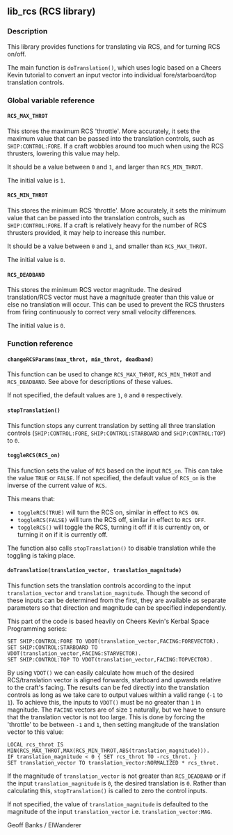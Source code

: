 ## lib\_rcs (RCS library)

### Description

This library provides functions for translating via RCS, and for turning RCS on/off.

The main function is `doTranslation()`, which uses logic based on a Cheers Kevin tutorial to convert an input vector into individual fore/starboard/top translation controls.

### Global variable reference

#### `RCS_MAX_THROT`

This stores the maximum RCS 'throttle'. More accurately, it sets the maximum value that can be passed into the translation controls, such as `SHIP:CONTROL:FORE`. If a craft wobbles around too much when using the RCS thrusters, lowering this value may help.

It should be a value between `0` and `1`, and larger than `RCS_MIN_THROT`.

The initial value is `1`.

#### `RCS_MIN_THROT`

This stores the minimum RCS 'throttle'. More accurately, it sets the minimum value that can be passed into the translation controls, such as `SHIP:CONTROL:FORE`. If a craft is relatively heavy for the number of RCS thrusters provided, it may help to increase this number.

It should be a value between `0` and `1`, and smaller than `RCS_MAX_THROT`.

The initial value is `0`.

#### `RCS_DEADBAND`

This stores the minimum RCS vector magnitude. The desired translation/RCS vector must have a magnitude greater than this value or else no translation will occur. This can be used to prevent the RCS thrusters from firing continuously to correct very small velocity differences.

The initial value is `0`.

### Function reference

#### `changeRCSParams(max_throt, min_throt, deadband)`

This function can be used to change `RCS_MAX_THROT`, `RCS_MIN_THROT` and `RCS_DEADBAND`. See above for descriptions of these values.

If not specified, the default values are `1`, `0` and `0` respectively.

#### `stopTranslation()`

This function stops any current translation by setting all three translation controls (`SHIP:CONTROL:FORE`, `SHIP:CONTROL:STARBOARD` and `SHIP:CONTROL:TOP`) to `0`.

#### `toggleRCS(RCS_on)`

This function sets the value of `RCS` based on the input `RCS_on`. This can take the value `TRUE` or `FALSE`. If not specified, the default value of `RCS_on` is the inverse of the current value of `RCS`.

This means that:
* `toggleRCS(TRUE)` will turn the RCS on, similar in effect to `RCS ON`.
* `toggleRCS(FALSE)` will turn the RCS off, similar in effect to `RCS OFF`.
* `toggleRCS()` will toggle the RCS, turning it off if it is currently on, or turning it on if it is currently off.

The function also calls `stopTranslation()` to disable translation while the toggling is taking place.

#### `doTranslation(translation_vector, translation_magnitude)`

This function sets the translation controls according to the input `translation_vector` and `translation_magnitude`. Though the second of these inputs can be determined from the first, they are available as separate parameters so that direction and magnitude can be specified independently.

This part of the code is based heavily on Cheers Kevin's Kerbal Space Programming series:

    SET SHIP:CONTROL:FORE TO VDOT(translation_vector,FACING:FOREVECTOR).
    SET SHIP:CONTROL:STARBOARD TO VDOT(translation_vector,FACING:STARVECTOR).
    SET SHIP:CONTROL:TOP TO VDOT(translation_vector,FACING:TOPVECTOR).

By using `VDOT()` we can easily calculate how much of the desired RCS/translation vector is aligned forwards, starboard and upwards relative to the craft's facing. The results can be fed directly into the translation controls as long as we take care to output values within a valid range (`-1` to `1`). To achieve this, the inputs to `VDOT()` must be no greater than `1` in magnitude. The `FACING` vectors are of size `1` naturally, but we have to ensure that the translation vector is not too large. This is done by forcing the 'throttle' to be between `-1` and `1`, then setting mangitude of the translation vector to this value:

    LOCAL rcs_throt IS MIN(RCS_MAX_THROT,MAX(RCS_MIN_THROT,ABS(translation_magnitude))).
    IF translation_magnitude < 0 { SET rcs_throt TO -rcs_throt. }
    SET translation_vector TO translation_vector:NORMALIZED * rcs_throt.

If the magnitude of `translation_vector` is not greater than `RCS_DEADBAND` or if the input `translation_magnitude` is `0`, the desired translation is `0`. Rather than calculating this, `stopTranslation()` is called to zero the control inputs.

If not specified, the value of `translation_magnitude` is defaulted to the magnitude of the input `translation_vector` i.e. `translation_vector:MAG`.

Geoff Banks / ElWanderer
